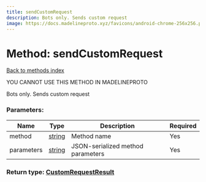```yaml
---
title: sendCustomRequest
description: Bots only. Sends custom request
image: https://docs.madelineproto.xyz/favicons/android-chrome-256x256.png
---
```

# Method: sendCustomRequest  
[Back to methods index](index.md)


YOU CANNOT USE THIS METHOD IN MADELINEPROTO


Bots only. Sends custom request

### Parameters:

| Name     |    Type       | Description | Required |
|----------|---------------|-------------|----------|
|method|[string](../types/string.md) | Method name | Yes|
|parameters|[string](../types/string.md) | JSON-serialized method parameters | Yes|


### Return type: [CustomRequestResult](../types/CustomRequestResult.md)

